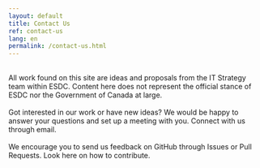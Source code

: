 ```yaml
---
layout: default
title: Contact Us
ref: contact-us
lang: en
permalink: /contact-us.html
---
```



<!-- {{ site.data.i18n.general.notices.feedback[page.lang]}} -->
<br/>
All work found on this site are ideas and proposals from the IT Strategy team within ESDC. Content here does not represent the official stance of ESDC nor the Government of Canada at large.
<br/>
<br/>
Got interested in our work or have new ideas? We would be happy to answer your questions and set up a meeting with you. Connect with us  through email.
<br/>
<br/>
We encourage you to send us feedback on GitHub through Issues or Pull Requests. Look here on how to contribute.


